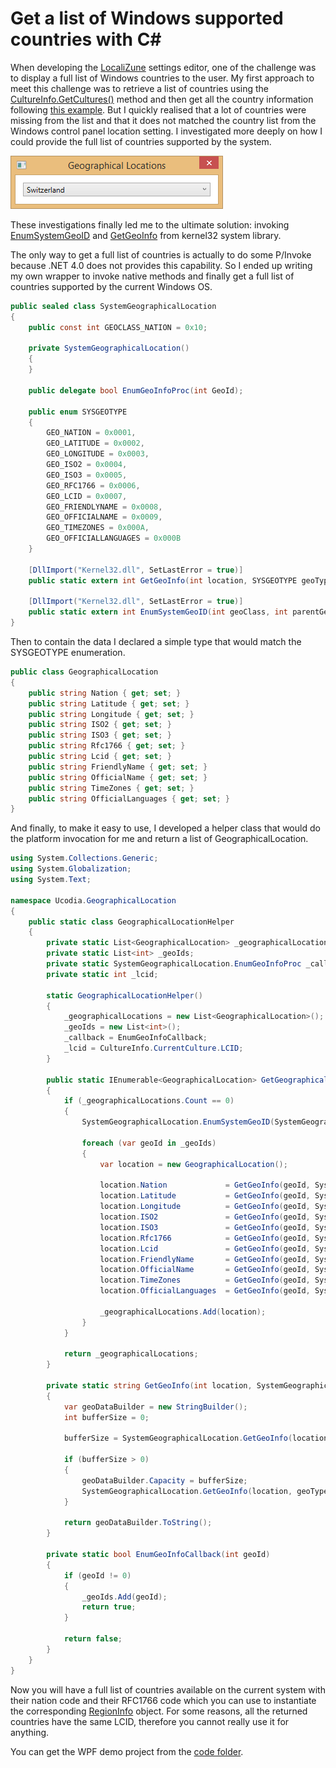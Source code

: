Get a list of Windows supported countries with C#
==

When developing the [LocaliZune][1] settings editor, one of the challenge was to display a full list of Windows countries to the user. My first approach to meet this challenge was to retrieve a list of countries using the [CultureInfo.GetCultures()][2] method and then get all the country information following [this example][3]. But I quickly realised that a lot of countries were missing from the list and that it does not matched the country list from the Windows control panel location setting. I investigated more deeply on how I could provide the full list of countries supported by the system.

![Geographical Location UI](img/geographical_location_ui.png)

These investigations finally led me to the ultimate solution: invoking [EnumSystemGeoID][4] and [GetGeoInfo][5] from kernel32 system library.

The only way to get a full list of countries is actually to do some P/Invoke because .NET 4.0 does not provides this capability. So I ended up writing my own wrapper to invoke native methods and finally get a full list of countries supported by the current Windows OS.

```csharp
public sealed class SystemGeographicalLocation
{
    public const int GEOCLASS_NATION = 0x10;

    private SystemGeographicalLocation()
    {
    }

    public delegate bool EnumGeoInfoProc(int GeoId);

    public enum SYSGEOTYPE
    {
        GEO_NATION = 0x0001,
        GEO_LATITUDE = 0x0002,
        GEO_LONGITUDE = 0x0003,
        GEO_ISO2 = 0x0004,
        GEO_ISO3 = 0x0005,
        GEO_RFC1766 = 0x0006,
        GEO_LCID = 0x0007,
        GEO_FRIENDLYNAME = 0x0008,
        GEO_OFFICIALNAME = 0x0009,
        GEO_TIMEZONES = 0x000A,
        GEO_OFFICIALLANGUAGES = 0x000B
    }

    [DllImport("Kernel32.dll", SetLastError = true)]
    public static extern int GetGeoInfo(int location, SYSGEOTYPE geoType, StringBuilder lpGeoData, int cchData, int langId);

    [DllImport("Kernel32.dll", SetLastError = true)]
    public static extern int EnumSystemGeoID(int geoClass, int parentGeoId, EnumGeoInfoProc lpGeoEnumProc);
}
```

Then to contain the data I declared a simple type that would match the SYSGEOTYPE enumeration.

```csharp
public class GeographicalLocation
{
    public string Nation { get; set; }
    public string Latitude { get; set; }
    public string Longitude { get; set; }
    public string ISO2 { get; set; }
    public string ISO3 { get; set; }
    public string Rfc1766 { get; set; }
    public string Lcid { get; set; }
    public string FriendlyName { get; set; }
    public string OfficialName { get; set; }
    public string TimeZones { get; set; }
    public string OfficialLanguages { get; set; }
}
```

And finally, to make it easy to use, I developed a helper class that would do the platform invocation for me and return a list of GeographicalLocation.

```csharp
using System.Collections.Generic;
using System.Globalization;
using System.Text;

namespace Ucodia.GeographicalLocation
{
    public static class GeographicalLocationHelper
    {
        private static List<GeographicalLocation> _geographicalLocations;
        private static List<int> _geoIds;
        private static SystemGeographicalLocation.EnumGeoInfoProc _callback;
        private static int _lcid;

        static GeographicalLocationHelper()
        {
            _geographicalLocations = new List<GeographicalLocation>();
            _geoIds = new List<int>();
            _callback = EnumGeoInfoCallback;
            _lcid = CultureInfo.CurrentCulture.LCID;
        }

        public static IEnumerable<GeographicalLocation> GetGeographicalLocations()
        {
            if (_geographicalLocations.Count == 0)
            {
                SystemGeographicalLocation.EnumSystemGeoID(SystemGeographicalLocation.GEOCLASS_NATION, 0, _callback);

                foreach (var geoId in _geoIds)
                {
                    var location = new GeographicalLocation();

                    location.Nation             = GetGeoInfo(geoId, SystemGeographicalLocation.SYSGEOTYPE.GEO_NATION, _lcid);
                    location.Latitude           = GetGeoInfo(geoId, SystemGeographicalLocation.SYSGEOTYPE.GEO_LATITUDE, _lcid);
                    location.Longitude          = GetGeoInfo(geoId, SystemGeographicalLocation.SYSGEOTYPE.GEO_LONGITUDE, _lcid);
                    location.ISO2               = GetGeoInfo(geoId, SystemGeographicalLocation.SYSGEOTYPE.GEO_ISO2, _lcid);
                    location.ISO3               = GetGeoInfo(geoId, SystemGeographicalLocation.SYSGEOTYPE.GEO_ISO3, _lcid);
                    location.Rfc1766            = GetGeoInfo(geoId, SystemGeographicalLocation.SYSGEOTYPE.GEO_RFC1766, _lcid);
                    location.Lcid               = GetGeoInfo(geoId, SystemGeographicalLocation.SYSGEOTYPE.GEO_LCID, _lcid);
                    location.FriendlyName       = GetGeoInfo(geoId, SystemGeographicalLocation.SYSGEOTYPE.GEO_FRIENDLYNAME, _lcid);
                    location.OfficialName       = GetGeoInfo(geoId, SystemGeographicalLocation.SYSGEOTYPE.GEO_OFFICIALNAME, _lcid);
                    location.TimeZones          = GetGeoInfo(geoId, SystemGeographicalLocation.SYSGEOTYPE.GEO_TIMEZONES, _lcid);
                    location.OfficialLanguages  = GetGeoInfo(geoId, SystemGeographicalLocation.SYSGEOTYPE.GEO_OFFICIALLANGUAGES, _lcid);

                    _geographicalLocations.Add(location);
                }
            }

            return _geographicalLocations;
        }

        private static string GetGeoInfo(int location, SystemGeographicalLocation.SYSGEOTYPE geoType, int langId)
        {
            var geoDataBuilder = new StringBuilder();
            int bufferSize = 0;

            bufferSize = SystemGeographicalLocation.GetGeoInfo(location, geoType, geoDataBuilder, 0, langId);

            if (bufferSize > 0)
            {
                geoDataBuilder.Capacity = bufferSize;
                SystemGeographicalLocation.GetGeoInfo(location, geoType, geoDataBuilder, bufferSize, langId);
            }

            return geoDataBuilder.ToString();
        }

        private static bool EnumGeoInfoCallback(int geoId)
        {
            if (geoId != 0)
            {
                _geoIds.Add(geoId);
                return true;
            }

            return false;
        }
    }
}
```

Now you will have a full list of countries available on the current system with their nation code and their RFC1766 code which you can use to instantiate the corresponding [RegionInfo][6] object. For some reasons, all the returned countries have the same LCID, therefore you cannot really use it for anything.

You can get the WPF demo project from the [code folder][7].

[1]: http://localizune.codeplex.com
[2]: http://msdn.microsoft.com/en-us/library/system.globalization.cultureinfo.getcultures.aspx
[3]: http://www.daniweb.com/software-development/csharp/threads/265484
[4]: http://msdn.microsoft.com/en-us/library/dd317826%28v=vs.85%29.aspx
[5]: http://msdn.microsoft.com/en-us/library/dd318099%28v=vs.85%29.aspx
[6]: http://msdn.microsoft.com/en-us/library/system.globalization.regioninfo.aspx
[7]: code
